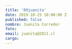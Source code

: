```yaml
---
title: '09juanita'
date: 2019-10-25 18:08:00 Z
published: false
nombre: Juanita Corredor
foto: 
email: juanita@2811.cl
cargo: 
---
```


